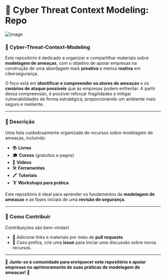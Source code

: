 
# 🔐 Cyber Threat Context Modeling: Repo
![image](https://github.com/user-attachments/assets/48d70c1d-8361-44c9-b8e4-144027d297ce)

### **📘 Cyber-Threat-Context-Modeling**  
Este repositório é dedicado a organizar e compartilhar materiais sobre **modelagem de ameaças**, com o objetivo de apoiar empresas na construção de uma abordagem mais **proativa** e menos **reativa** em cibersegurança.  

O foco está em **identificar e compreender os atores de ameaças** e os **cenários de ataque possíveis** que as empresas podem enfrentar. A partir dessa compreensão, é possível reforçar fragilidades e mitigar vulnerabilidades de forma estratégica, proporcionando um ambiente mais seguro e resiliente.  

---

### **📝 Descrição**  
Uma lista cuidadosamente organizada de recursos sobre modelagem de ameaças, incluindo:  
- 📚 **Livros**  
- 🎓 **Cursos** (gratuitos e pagos)  
- 🎥 **Vídeos**  
- 🛠️ **Ferramentas**  
- 🖍️ **Tutoriais**  
- 🏋️ **Workshops para prática**  

Este repositório é ideal para aprender os fundamentos da **modelagem de ameaças** e as fases iniciais de uma **revisão de segurança**.

---

### **🤝 Como Contribuir**  
Contribuições são bem-vindas!  
- 🔗 Adicione links e materiais por meio de **pull requests**.  
- 💬 Caso prefira, crie uma **issue** para iniciar uma discussão sobre novos recursos.  

---

🎯 **Junte-se à comunidade para enriquecer este repositório e apoiar empresas no aprimoramento de suas práticas de modelagem de ameaças!** 🚀

